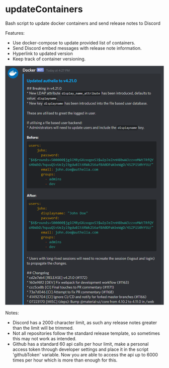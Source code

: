 # updateContainers
Bash script to update docker containers and send release notes to Discord

Features:
- Use docker-compose to update provided list of containers.
- Send Discord embed messages with release note information.
- Hyperlink to updated version
- Keep track of container versioning.

![](screenshot.png)


Notes:
- Discord has a 2000 character limit, as such any release notes greater than the limit will be trimmed.
- Not all repositories follow the standard release template, so sometimes this may not work as intended.
- Github has a standard 60 api calls per hour limit, make a personal access token through developer settings and place it in the script 'githubToken' variable. Now you are able to access the api up to 6000 times per hour which is more than enough for this. 

